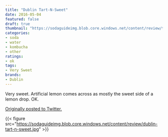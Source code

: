 ```yaml
---
title: "Dublin Tart-N-Sweet"
date: 2016-05-04
featured: false
draft: true
thumbnail: "https://sodaguideimg.blob.core.windows.net/content/review/thumbs/dublin-tart-n-sweet.jpg"
categories:
- soda
- water
- kombucha
- other
ratings:
- ok
tags:
- Very Sweet
brands:
- Dublin
---
```


Very sweet. Artificial lemon comes across as mostly the sweet side of a lemon drop. OK.

[Originally posted to Twitter.](https://twitter.com/Cavorter/status/728046145650446336)

{{< figure src="https://sodaguideimg.blob.core.windows.net/content/review/dublin-tart-n-sweet.jpg" >}}

